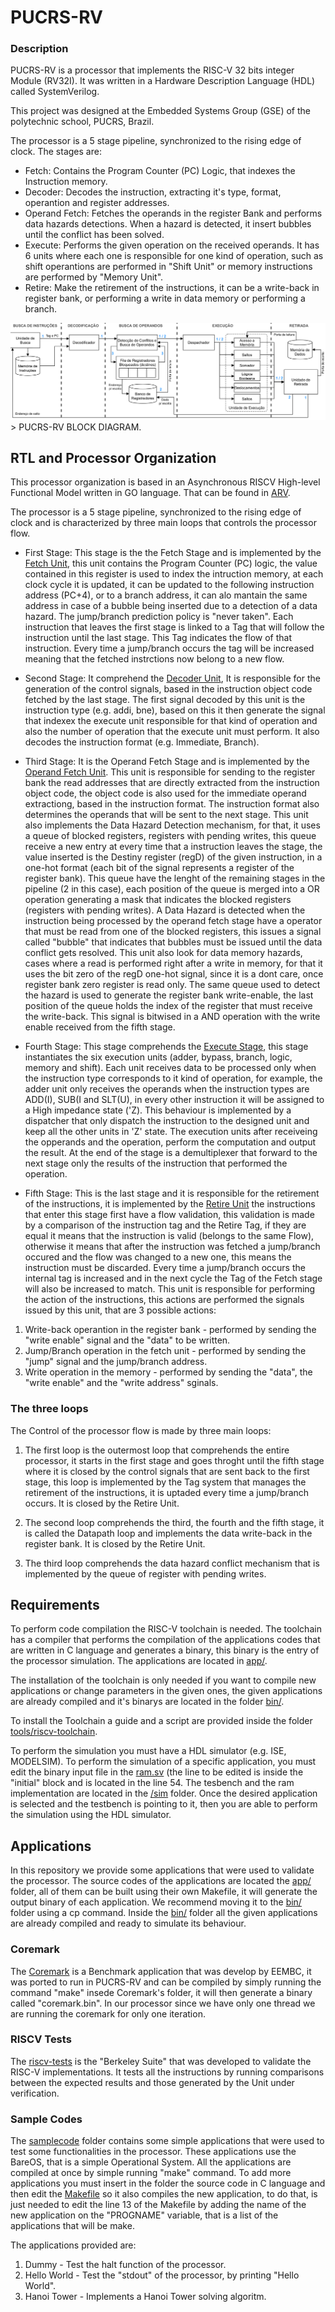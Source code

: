 # PUCRS-RV

### Description 

PUCRS-RV is a processor that implements the RISC-V 32 bits integer Module (RV32I). It was written in a Hardware Description Language (HDL) called SystemVerilog.

This project was designed at the Embedded Systems Group (GSE) of the polytechnic school, PUCRS, Brazil.

The processor is a 5 stage pipeline, synchronized to the rising edge of clock. The stages are:

- Fetch: Contains the Program Counter (PC) Logic, that indexes the Instruction memory.
- Decoder: Decodes the instruction, extracting it's type, format, operantion and register addresses.
- Operand Fetch: Fetches the operands in the register Bank and performs data hazards detections. When a hazard is detected, it insert bubbles until the conflict has been solved.
- Execute: Performs the given operation on the received operands. It has 6 units where each one is responsible for one kind of operation, such as shift operantions are performed in "Shift Unit" or memory instructions are performed by "Memory Unit".
- Retire: Make the retirement of the instructions, it can be a write-back in register bank, or performing a write in data memory or performing a branch.

<img src="RISCV_block.png" alt="block diagram">
> PUCRS-RV BLOCK DIAGRAM.


## RTL and Processor Organization

This processor organization is based in an Asynchronous RISCV High-level Functional Model written in GO language. That can be found in [ARV](https://github.com/marlls1989/arv).

The processor is a 5 stage pipeline, synchronized to the rising edge of clock and is characterized by three main loops that controls the processor flow.

- First Stage: 
This stage is the the Fetch Stage and is implemented by the [Fetch Unit](https://github.com/Willian-Nunes/pucrs-rv/blob/master/rtl/fetch.sv), this unit contains the Program Counter (PC) logic, the value contained in this register is used to index the intruction memory, at each clock cycle it is updated, it can be updated to the following instruction address (PC+4), or to a branch address, it can alo mantain the same address in case of a bubble being inserted due to a detection of a data hazard. The jump/branch prediction policy is "never taken".
Each instruction that leaves the first stage is linked to a Tag that will follow the instruction until the last stage. This Tag indicates the flow of that instruction. Every time a jump/branch occurs the tag will be increased meaning that the fetched instrctions now belong to a new flow.

- Second Stage:
It comprehend the [Decoder Unit](https://github.com/Willian-Nunes/pucrs-rv/blob/master/rtl/decoder.sv), It is responsible for the generation of the control signals, based in the instruction object code fetched by the last stage. The first signal decoded by this unit is the instruction type (e.g. addi, bne), based on this it then generate the signal that indexex the execute unit responsible for that kind of operation and also the number of operation that the execute unit must perform. It also decodes the instruction format (e.g. Immediate, Branch).

- Third Stage: It is the Operand Fetch Stage and is implemented by the [Operand Fetch Unit](https://github.com/Willian-Nunes/pucrs-rv/blob/master/rtl/operandFetch.sv). This unit is responsible for sending to the register bank the read addresses that are directly extracted from the instruction object code, the object code is also used for the immediate operand extractiong, based in the instruction format. The instruction format also determines the operands that will be sent to the next stage. This unit also implements the Data Hazard Detection mechanism, for that, it uses a queue of blocked registers, registers with pending writes, this queue receive a new entry at every time that a instruction leaves the stage, the value inserted is the Destiny register (regD) of the given instruction, in a one-hot format (each bit of the signal represents a register of the register bank). This queue have the lenght of the remaining stages in the pipeline (2 in this case), each position of the queue is merged into a OR operation generating a mask that indicates the blocked registers (registers with pending writes). A Data Hazard is detected when the instruction being processed by the operand fetch stage have a operator that must be read from one of the blocked registers, this issues a signal called "bubble" that indicates that bubbles must be issued until the data conflict gets resolved. This unit also look for data memory hazards, cases where a read is performed right after a write in memory, for that it uses the bit zero of the regD one-hot signal, since it is a dont care, once register bank zero register is read only. 
The same queue used to detect the hazard is used to generate the register bank write-enable, the last position of the queue holds the index of the register that must receive the write-back. This signal is bitwised in a AND operation with the write enable received from the fifth stage. 

- Fourth Stage:
This stage comprehends the [Execute Stage](https://github.com/Willian-Nunes/pucrs-rv/blob/master/rtl/execute.sv), this stage instantiates the six execution units (adder, bypass, branch, logic, memory and shift). Each unit receives data to be processed only when the instruction type corresponds to it kind of operation, for example, the adder unit only receives the operands when the instruction types are ADD(I), SUB(I and SLT(U), in every other instruction it will be assigned to a High impedance state ('Z). This behaviour is implemented by a dispatcher that only dispatch the instruction to the designed unit and keep all the other units in 'Z' state. The execution units after receiveing the opperands and the operation, perform the computation and output the result. At the end of the stage is a demultiplexer that forward to the next stage only the results of the instruction that performed the operation.

- Fifth Stage:
This is the last stage and it is responsible for the retirement of the instructions, it is implemented by the [Retire Unit](https://github.com/Willian-Nunes/pucrs-rv/blob/master/rtl/retire.sv) the instructions that enter this stage first have a flow validation, this validation is made by a comparison of the instruction tag and the Retire Tag, if they are equal it means that the instruction is valid (belongs to the same Flow), otherwise it means that after the instruction was fetched a jump/branch occured and the flow was changed to a new one, this means the instruction must be discarded. Every time a jump/branch occurs the internal tag is increased and in the next cycle the Tag of the Fetch stage will also be increased to match.
This unit is responsible for performing the action of the instructions, this actions are performed the signals issued by this unit, that are 3 possible actions: 
1) Write-back operantion in the register bank - performed by sending the "write enable" signal and the "data" to be written.
2) Jump/Branch operation in the fetch unit - performed by sending the "jump" signal and the jump/branch address.
3) Write operation in the memory - performed by sending the "data", the "write enable" and the "write address" sginals.

### The three loops

The Control of the processor flow is made by three main loops:

1) The first loop is the outermost loop that comprehends the entire processor, it starts in the first stage and goes throght until the fifth stage where it is closed by the control signals that are sent back to the first stage, this loop is implemented by the Tag system that manages the retirement of the instructions, it is uptaded every time a jump/branch occurs. It is closed by the Retire Unit.

2) The second loop comprehends the third, the fourth and the fifth stage, it is called the Datapath loop and implements the data write-back in the register bank. It is closed by the Retire Unit.

3) The third loop comprehends the data hazard conflict mechanism that is implemented by the queue of register with pending writes.



## Requirements

To perform code compilation the RISC-V toolchain is needed. The toolchain has a compiler that performs the compilation of the applications codes that are written in C language and generates a binary, this binary is the entry of the processor simulation. The applications are located in [app/](https://github.com/Willian-Nunes/pucrs-rv/tree/master/app).

The installation of the toolchain is only needed if you want to compile new applications or change parameters in the given ones, the given applications are already compiled and it's binarys are located in the folder [bin/](https://github.com/Willian-Nunes/pucrs-rv/tree/master/bin).

To install the Toolchain a guide and a script are provided inside the folder [tools/riscv-toolchain](https://github.com/Willian-Nunes/pucrs-rv/tree/master/tools/riscv-toolchain).

To perform the simulation you must have a HDL simulator (e.g. ISE, MODELSIM). To perform the simulation of a specific application, you must edit the binary input file in the [ram.sv](https://github.com/Willian-Nunes/pucrs-rv/blob/master/sim/ram.sv) (the line to be edited is inside the "initial" block and is located in the line 54. The tesbench and the ram implementation are located in the [/sim](https://github.com/Willian-Nunes/pucrs-rv/blob/master/sim/) folder. Once the desired application is selected and the testbench is pointing to it, then you are able to perform the simulation using the HDL simulator. 

## Applications
In this repository we provide some applications that were used to validate the processor. The source codes of the applications are located the [app/](https://github.com/Willian-Nunes/pucrs-rv/tree/master/app) folder, all of them can be built using their own Makefile, it will generate the output binary of each application. We recommend moving it to the [bin/](https://github.com/Willian-Nunes/pucrs-rv/tree/master/bin) folder using a cp command. Inside the [bin/](https://github.com/Willian-Nunes/pucrs-rv/tree/master/bin) folder all the given applications are already compiled and ready to simulate its behaviour.

### Coremark
The [Coremark](https://github.com/Willian-Nunes/pucrs-rv/tree/master/app/coremark) is a Benchmark application that was develop by EEMBC, it was ported to run in PUCRS-RV and can be compiled by simply running the command "make" insede Coremark's folder, it will then generate a binary called "coremark.bin". In our processor since we have only one thread we are running the coremark for only one iteration.

### RISCV Tests
The [riscv-tests](https://github.com/marlls1989/riscv-tests/tree/159079a82ecc332ce32e5db84aff9f814dc7ec12) is the "Berkeley Suite" that was developed to validate the RISC-V implementations. It tests all the instructions by running comparisons between the expected results and those generated by the Unit under verification.

### Sample Codes
The [samplecode](https://github.com/Willian-Nunes/pucrs-rv/tree/master/app/samplecode) folder contains some simple applications that were used to test some functionalities in the processor. These applications use the BareOS, that is a simple Operational System. All the applications are compiled at once by simple running "make" command. To add more applications you must insert in the folder the source code in C language and then edit the [Makefile](https://github.com/Willian-Nunes/pucrs-rv/blob/master/app/samplecode/Makefile) so it also compiles the new application, to do that, is just needed to edit the line 13 of the Makefile by adding the name of the new application on the "PROGNAME" variable, that is a list of the applications that will be make.

The applications provided are:
1. Dummy - Test the halt function of the processor.
2. Hello World - Test the "stdout" of the processor, by printing "Hello World".
3. Hanoi Tower - Implements a Hanoi Tower solving algoritm.
